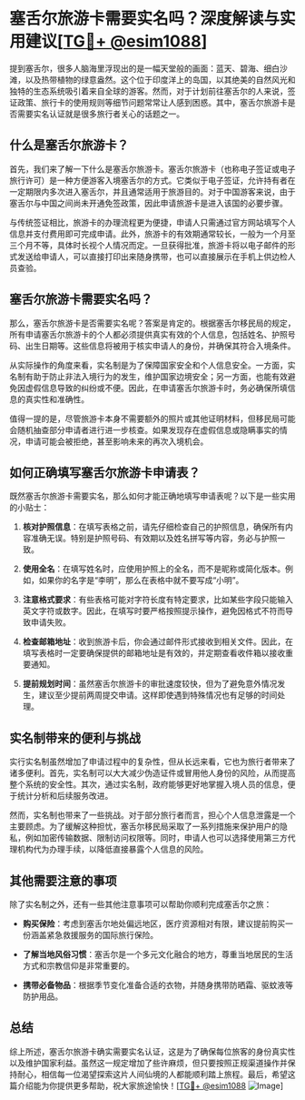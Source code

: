 # 塞舌尔旅游卡需要实名吗？深度解读与实用建议[[TG💪+ @esim1088](https://t.me/s/esim1088)]

提到塞舌尔，很多人脑海里浮现出的是一幅天堂般的画面：蓝天、碧海、细白沙滩，以及热带植物的绿意盎然。这个位于印度洋上的岛国，以其绝美的自然风光和独特的生态系统吸引着来自全球的游客。然而，对于计划前往塞舌尔的人来说，签证政策、旅行卡的使用规则等细节问题常常让人感到困惑。其中，塞舌尔旅游卡是否需要实名认证就是很多旅行者关心的话题之一。

## 什么是塞舌尔旅游卡？

首先，我们来了解一下什么是塞舌尔旅游卡。塞舌尔旅游卡（也称电子签证或电子旅行许可）是一种方便游客入境塞舌尔的方式。它类似于电子签证，允许持有者在一定期限内多次进入塞舌尔，并且通常适用于旅游目的。对于中国游客来说，由于塞舌尔与中国之间尚未开通免签政策，因此申请旅游卡是进入该国的必要步骤。

与传统签证相比，旅游卡的办理流程更为便捷，申请人只需通过官方网站填写个人信息并支付费用即可完成申请。此外，旅游卡的有效期通常较长，一般为一个月至三个月不等，具体时长视个人情况而定。一旦获得批准，旅游卡将以电子邮件的形式发送给申请人，可以直接打印出来随身携带，也可以直接展示在手机上供边检人员查验。

## 塞舌尔旅游卡需要实名吗？

那么，塞舌尔旅游卡是否需要实名呢？答案是肯定的。根据塞舌尔移民局的规定，所有申请塞舌尔旅游卡的个人都必须提供真实有效的个人信息，包括姓名、护照号码、出生日期等。这些信息将被用于核实申请人的身份，并确保其符合入境条件。

从实际操作的角度来看，实名制是为了保障国家安全和个人信息安全。一方面，实名制有助于防止非法入境行为的发生，维护国家边境安全；另一方面，也能有效避免因虚假信息导致的纠纷或不便。因此，在申请塞舌尔旅游卡时，务必确保所填信息的真实性和准确性。

值得一提的是，尽管旅游卡本身不需要额外的照片或其他证明材料，但移民局可能会随机抽查部分申请者进行进一步核查。如果发现存在虚假信息或隐瞒事实的情况，申请可能会被拒绝，甚至影响未来的再次入境机会。

## 如何正确填写塞舌尔旅游卡申请表？

既然塞舌尔旅游卡需要实名，那么如何才能正确地填写申请表呢？以下是一些实用的小贴士：

1. **核对护照信息**：在填写表格之前，请先仔细检查自己的护照信息，确保所有内容准确无误。特别是护照号码、有效期以及姓名拼写等内容，务必与护照一致。

2. **使用全名**：在填写姓名时，应使用护照上的全名，而不是昵称或简化版本。例如，如果你的名字是“李明”，那么在表格中就不要写成“小明”。

3. **注意格式要求**：有些表格可能对字符长度有特定要求，比如某些字段只能输入英文字符或数字。因此，在填写时要严格按照提示操作，避免因格式不符而导致申请失败。

4. **检查邮箱地址**：收到旅游卡后，你会通过邮件形式接收到相关文件。因此，在填写表格时一定要确保提供的邮箱地址是有效的，并定期查看收件箱以接收重要通知。

5. **提前规划时间**：虽然塞舌尔旅游卡的审批速度较快，但为了避免意外情况发生，建议至少提前两周提交申请。这样即使遇到特殊情况也有足够的时间处理。

## 实名制带来的便利与挑战

实行实名制虽然增加了申请过程中的复杂性，但从长远来看，它也为旅行者带来了诸多便利。首先，实名制可以大大减少伪造证件或冒用他人身份的风险，从而提高整个系统的安全性。其次，通过实名制，政府能够更好地掌握入境人员的信息，便于统计分析和后续服务改进。

然而，实名制也带来了一些挑战。对于部分旅行者而言，担心个人信息泄露是一个主要顾虑。为了缓解这种担忧，塞舌尔移民局采取了一系列措施来保护用户的隐私，例如加密传输数据、限制访问权限等。同时，申请人也可以选择使用第三方代理机构代为办理手续，以降低直接暴露个人信息的风险。

## 其他需要注意的事项

除了实名制之外，还有一些其他注意事项可以帮助你顺利完成塞舌尔之旅：

- **购买保险**：考虑到塞舌尔地处偏远地区，医疗资源相对有限，建议提前购买一份涵盖紧急救援服务的国际旅行保险。
  
- **了解当地风俗习惯**：塞舌尔是一个多元文化融合的地方，尊重当地居民的生活方式和宗教信仰是非常重要的。

- **携带必备物品**：根据季节变化准备合适的衣物，并随身携带防晒霜、驱蚊液等防护用品。

## 总结

综上所述，塞舌尔旅游卡确实需要实名认证，这是为了确保每位旅客的身份真实性以及维护国家利益。虽然这一规定增加了些许麻烦，但只要按照正规渠道操作并保持耐心，相信每一位渴望探索这片人间仙境的人都能顺利踏上旅程。最后，希望这篇介绍能为你提供更多帮助，祝大家旅途愉快！[[TG💪+ @esim1088](https://t.me/s/esim1088) ![Image](https://i.postimg.cc/4NQfJmqS/Snipaste-2025-05-13-00-14-12.png)]